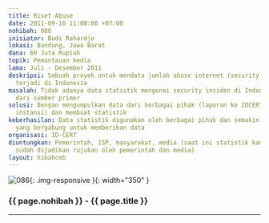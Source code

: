 ```yaml
---
title: Riset Abuse
date: 2011-09-16 11:08:00 +07:00
nohibah: 086
inisiator: Budi Rahardjo
lokasi: Bandung, Jawa Barat
dana: 60 Juta Rupiah
topik: Pemantauan media
lama: Juli - Desember 2011
deskripsi: Sebuah proyek untuk mendata jumlah abuse internet (security insiden) yang
  terjadi di Indonesia
masalah: Tidak adanya data statistik mengenai security insiden di Indonesia yang berasal
  dari sumber primer
solusi: Dengan mengumpulkan data dari berbagai pihak (laporan ke IDCERT, ISP, operator,
  instansi) dan membuat statistik
keberhasilan: Data statistik digunakan oleh berbagai pihak dan semakin banyaknya orang
  yang bergabung untuk memberikan data
organisasi: ID-CERT
diuntungkan: Pemerintah, ISP, masyarakat, media (saat ini statistik kami terdahulu
  sudah dijadikan rujukan oleh pemerintah dan media)
layout: hibahcmb
---
```


![086](/static/img/hibahcmb/086.png){: .img-responsive }{: width="350" }

### {{ page.nohibah }} - {{ page.title }}

---
